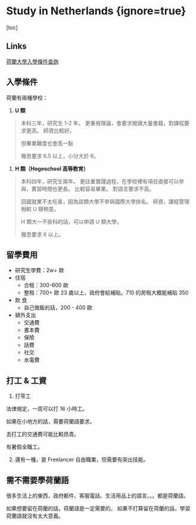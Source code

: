 # Study in Netherlands {ignore=true}

[toc]

## Links

[荷蘭大學入學條件查詢](https://www.studyinnl.org/dutch-education/studies)

## 入學條件

荷蘭有兩種學校：

1. **U 類**

> 本科三年，研究生 1-2 年。
> 更重視理論，會要求閱讀大量書籍，對課程要求更高。
> 師資比較好。
>
> 但畢業難度也會高一點
>
> 雅思要求 6.5 以上，小分大於 6。

1. **H 類（Hogeschool 高等教育）**

> 本科四年，研究生兩年。
> 更註重實踐過程，在學校裡有項目直接可以參與，實習時間也更長。
> 比較容易畢業。
> 對語言要求不高。
>
> 回國就業不太吃香，因為該類大學不參與國際大學排名。
> 師資，課程管理相較 U 類稍差。
>
> H 類大一不掛科的話，可以申請 U 類大學。
>
> 雅思要求 6 以上。

## 留學費用

- 研究生學費：2w+ 歐
- 住宿
  - 合租：300-600 歐
  - 整租：700+ 歐
    23 歲以上，政府會給補貼。710 的房租大概能補貼 350
- 飲  食
  - 自己做飯的話，200 - 400 歐
- 額外支出
  - 交通費
  - 書本費
  - 保險
  - 話費
  - 社交
  - 水電費

## 打工 & 工資

1. 打零工

法律規定，一周可以打 16 小時工。

如果在小地方的話，需要荷蘭語要求。

去打工的交通費可能比較昂貴。

有暑假全職工。

2. 還有一種，是 Freelancer 自由職業，但需要有突出技能。

## 需不需要學荷蘭語

很多生活上的東西，政府郵件、客服電話、生活用品上的語言。。。都是荷蘭語。

如果想要留在荷蘭的話，荷蘭語是一定需要的。
如果不打算留在荷蘭的話，學習荷蘭語就沒有太大意義。